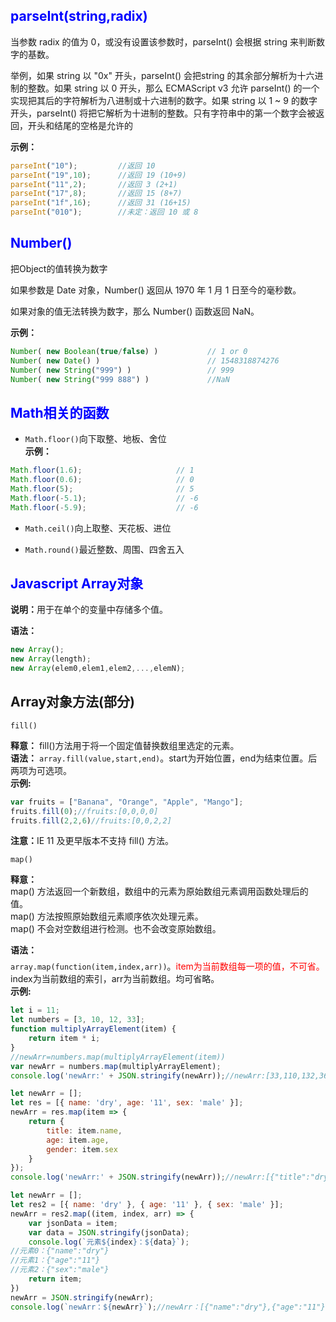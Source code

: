 <h2 style="color:blue">parseInt(string,radix) </h2>
<div class="content">
    <p>当参数 radix 的值为 0，或没有设置该参数时，parseInt() 会根据 string 来判断数字的基数。 </p>
    <p>举例，如果 string 以 "0x" 开头，parseInt() 会把string 的其余部分解析为十六进制的整数。如果 string 以 0 开头，那么 ECMAScript v3 允许 parseInt()
        的一个实现把其后的字符解析为八进制或十六进制的数字。如果 string 以 1 ~ 9 的数字开头，parseInt() 将把它解析为十进制的整数。只有字符串中的第一个数字会被返回，开头和结尾的空格是允许的</p>
</div>
<strong>示例：</strong>
   
```js
parseInt("10");			//返回 10
parseInt("19",10);		//返回 19 (10+9)
parseInt("11",2);		//返回 3 (2+1)
parseInt("17",8);		//返回 15 (8+7)
parseInt("1f",16);		//返回 31 (16+15)
parseInt("010");		//未定：返回 10 或 8
```
<h2 style="color:blue">Number()</h2>
<div class="content">
    <p>把Object的值转换为数字 </p>
    <p>如果参数是 Date 对象，Number() 返回从 1970 年 1 月 1 日至今的毫秒数。</p>
    <p>如果对象的值无法转换为数字，那么 Number() 函数返回 NaN。</p>
</div>
<strong>示例：</strong>

```js
Number( new Boolean(true/false) )           // 1 or 0
Number( new Date() )                        // 1548318874276
Number( new String("999") )                 // 999
Number( new String("999 888") )             //NaN
```

<h2 style="color:blue">Math相关的函数</h2>

- ```Math.floor()```向下取整、地板、舍位     
<strong>示例：</strong>
```js
Math.floor(1.6);                     // 1
Math.floor(0.6);                     // 0
Math.floor(5);                       // 5
Math.floor(-5.1);                    // -6
Math.floor(-5.9);                    // -6
```
- ```Math.ceil()```向上取整、天花板、进位

- ```Math.round()```最近整数、周围、四舍五入

<h2 style="color:blue">Javascript Array对象</h2>
<p><strong>说明：</strong>用于在单个的变量中存储多个值。</p>
<strong>语法：</strong>

```js
new Array();
new Array(length);
new Array(elem0,elem1,elem2,...,elemN);
```
<h2>Array对象方法(部分)</h2>

```fill()```  

<strong>释意：</strong>
fill()方法用于将一个固定值替换数组里选定的元素。  
<strong>语法：</strong>
```array.fill(value,start,end)```。start为开始位置，end为结束位置。后两项为可选项。   
<strong>示例:</strong>
```js
var fruits = ["Banana", "Orange", "Apple", "Mango"];
fruits.fill(0);//fruits:[0,0,0,0]
fruits.fill(2,2,6)//fruits:[0,0,2,2]
```
<strong>注意：</strong>IE 11 及更早版本不支持 fill() 方法。

```map()```  
    
<p style="margin-bottom:-15px"><strong>释意：</strong></p>
<p>
map() 方法返回一个新数组，数组中的元素为原始数组元素调用函数处理后的值。<br>     
map() 方法按照原始数组元素顺序依次处理元素。<br>        
map() 不会对空数组进行检测。也不会改变原始数组。 
</p>   
<p style="margin-bottom:-8px"><strong>语法：</strong></p>
<p> 

```array.map(function(item,index,arr))```。<span style="color:red">item为当前数组每一项的值，不可省。</span>index为当前数组的索引，arr为当前数组。均可省略。<br>
<strong>示例:</strong>
```js
let i = 11;
let numbers = [3, 10, 12, 33];
function multiplyArrayElement(item) {
    return item * i;
}
//newArr=numbers.map(multiplyArrayElement(item))
var newArr = numbers.map(multiplyArrayElement);
console.log('newArr:' + JSON.stringify(newArr));//newArr:[33,110,132,363]
```
```js
let newArr = [];
let res = [{ name: 'dry', age: '11', sex: 'male' }];
newArr = res.map(item => {
    return {
        title: item.name,
        age: item.age,
        gender: item.sex
    }
});
console.log('newArr:' + JSON.stringify(newArr));//newArr:[{"title":"dry","age":"11","gender":"male"}]
```
```js
let newArr = [];
let res2 = [{ name: 'dry' }, { age: '11' }, { sex: 'male' }];
newArr = res2.map((item, index, arr) => {
    var jsonData = item;
    var data = JSON.stringify(jsonData);
    console.log(`元素${index}：${data}`);
//元素0：{"name":"dry"} 
//元素1：{"age":"11"}
//元素2：{"sex":"male"}
    return item;
})
newArr = JSON.stringify(newArr);
console.log(`newArr：${newArr}`);//newArr：[{"name":"dry"},{"age":"11"},{"sex":"male"}]
```